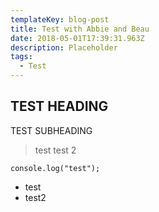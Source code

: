 ```yaml
---
templateKey: blog-post
title: Test with Abbie and Beau
date: 2018-05-01T17:39:31.963Z
description: Placeholder
tags:
  - Test
---
```

## TEST HEADING

TEST SUBHEADING



> test test 2

```
console.log("test");
```

* test
* test2
